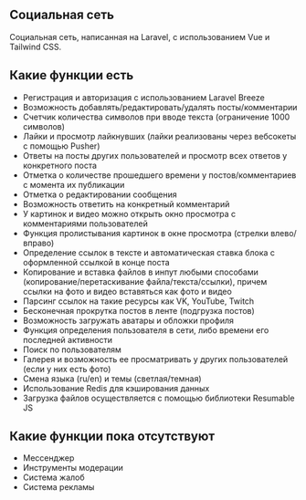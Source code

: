 ## Социальная сеть

Социальная сеть, написанная на Laravel, с использованием Vue и Tailwind CSS.

## Какие функции есть
- Регистрация и авторизация с использованием Laravel Breeze
- Возможность добавлять/редактировать/удалять посты/комментарии
- Счетчик количества символов при вводе текста (ограничение 1000 символов)
- Лайки и просмотр лайкнувших (лайки реализованы через вебсокеты с помощью Pusher)
- Ответы на посты других пользователей и просмотр всех ответов у конкретного поста
- Отметка о количестве прошедшего времени у постов/комментариев с момента их публикации
- Отметка о редактировании сообщения
- Возможность ответить на конкретный комментарий
- У картинок и видео можно открыть окно просмотра с комментариями пользователей
- Функция пролистывания картинок в окне просмотра (стрелки влево/вправо)
- Определение ссылок в тексте и автоматическая ставка блока с оформленной ссылкой в конце поста
- Копирование и вставка файлов в инпут любыми способами (копирование/перетаскивание файла/текста/ссылки), причем ссылки на фото и видео вставяться как фото и видео
- Парсинг ссылок на такие ресурсы как VK, YouTube, Twitch
- Бесконечная прокрутка постов в ленте (подгрузка постов)
- Возможность загружать аватары и обложки профиля
- Функция определения пользователя в сети, либо времени его последней активности
- Поиск по пользователям
- Галерея и возможность ее просматривать у других пользователей (если у них есть фото)
- Смена языка (ru/en) и темы (светлая/темная)
- Использование Redis для кэширования данных
- Загрузка файлов осуществляется с помощью библиотеки Resumable JS

## Какие функции пока отсутствуют
- Мессенджер
- Инструменты модерации
- Система жалоб
- Система рекламы
